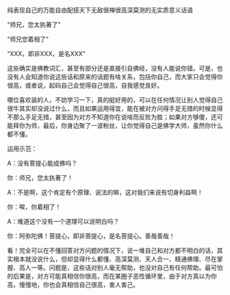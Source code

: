 纯表现自己的万能自由配搭天下无敌很禅很高深莫测的无实质意义话语

“师兄，您太执著了”

“师兄您着相了”

“XXX，即非XXX，是名XXX”

这些确实是佛教词汇，甚至有部分还是直接引自佛经，没有人能说你错。可是，也没有人会知道你说这些话和原来的话题有啥关系，包括你自己，而大家只会觉得你很高，或者说，起码自己会觉得自己很高，自我感觉良好。

哪位喜欢装的人，不妨学习一下，真的挺好用的，可以在任何情况让别人觉得自己很牛其实却没说过什么，而且如果运用得宜，能在被对方问得手足无措的时候显得不那么手足无措，甚至因为对方不知道你在说啥而反败为胜；如果对方够傻，还可能拜你为师，最后，你身边聚了一波粉丝，让你觉得自己是佛学大师，虽然你什么都不懂。

运用示范：

A：没有菩提心能成佛吗？

你：师兄，您太执著了！

A：不是啊，这个肯定有个原理、说法的嘛，这对我们来说有切身利益啊！

你：唉，你着相了！

A：难道这个没有一个道理可以说明白吗？

你：阿弥陀佛！菩提心，即非菩提心，是名菩提心。善哉善哉！

看！完全可以在不懂回答对方问题的情况下，说一堆自己和对方都不明白的话，其实根本就没说什么，但却显得什么都懂、高深莫测、天人合一、精通佛理、尽在掌握、高人一等。问题是，这些话对别人毫无帮助，也没对自己有任何帮助。最可怕的后果是，对方可能真相信你很高，而在某圈子恶性循环里，由于对方真以为你高，慢慢地，你也会真相信自己很高，害人害己。
